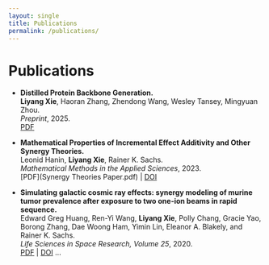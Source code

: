 ```yaml
---
layout: single
title: Publications
permalink: /publications/
---
```


# Publications

- **Distilled Protein Backbone Generation.**  
  **Liyang Xie**, Haoran Zhang, Zhendong Wang, Wesley Tansey, Mingyuan Zhou.  
  *Preprint*, 2025.  
  [PDF](arxiv_proteinDistillation_v1.pdf)

- **Mathematical Properties of Incremental Effect Additivity
and Other Synergy Theories.**  
  Leonid Hanin, **Liyang Xie**, Rainer K. Sachs.  
  *Mathematical Methods in the Applied Sciences*, 2023.  
  [PDF](Synergy Theories Paper.pdf) | [DOI](https://doi.org/10.1002/mma.9387)
  
- **Simulating galactic cosmic ray effects: synergy
modeling of murine tumor prevalence after exposure to two one-ion beams in rapid sequence.**  
  Edward Greg Huang, Ren-Yi Wang, **Liyang Xie**, Polly Chang, Gracie Yao, Borong Zhang, Dae Woong
Ham, Yimin Lin, Eleanor A. Blakely, and Rainer K. Sachs.  
  *Life Sciences in Space Research, Volume 25*, 2020.  
  [PDF](IEA_paper.pdf) | [DOI](https://doi.org/10.1016/j.lssr.2020.01.001) 
  ...
